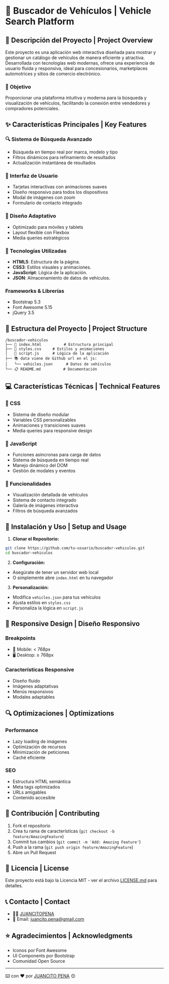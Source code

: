 
# 🚗 Buscador de Vehículos | Vehicle Search Platform

## 📝 Descripción del Proyecto | Project Overview

Este proyecto es una aplicación web interactiva diseñada para mostrar y gestionar un catálogo de vehículos de manera eficiente y atractiva. Desarrollada con tecnologías web modernas, ofrece una experiencia de usuario fluida y responsiva, ideal para concesionarios, marketplaces automotrices y sitios de comercio electrónico.

### 🎯 Objetivo
Proporcionar una plataforma intuitiva y moderna para la búsqueda y visualización de vehículos, facilitando la conexión entre vendedores y compradores potenciales.

## ✨ Características Principales | Key Features

### 🔍 Sistema de Búsqueda Avanzado
- Búsqueda en tiempo real por marca, modelo y tipo
- Filtros dinámicos para refinamiento de resultados
- Actualización instantánea de resultados

### 🎨 Interfaz de Usuario
- Tarjetas interactivas con animaciones suaves
- Diseño responsivo para todos los dispositivos
- Modal de imágenes con zoom
- Formulario de contacto integrado

### 📱 Diseño Adaptativo
- Optimizado para móviles y tablets
- Layout flexible con Flexbox
- Media queries estratégicos

### 🚀 Tecnologías Utilizadas

- **HTML5**: Estructura de la página.
- **CSS3**: Estilos visuales y animaciones.
- **JavaScript**: Lógica de la aplicación.
- **JSON**: Almacenamiento de datos de vehículos.

### Frameworks & Librerías
- Bootstrap 5.3
- Font Awesome 5.15
- jQuery 3.5

## 📂 Estructura del Proyecto | Project Structure
```
/buscador-vehiculos
├── 📄 index.html          # Estructura principal
├── 🎨 styles.css     # Estilos y animaciones
│   📜 script.js      # Lógica de la aplicación
├── 📚 data viene de Github url en el js:
│   └── vehicles.json      # Datos de vehículos
└── 📋 README.md          # Documentación
```

## 💻 Características Técnicas | Technical Features

### 🎨 CSS
- Sistema de diseño modular
- Variables CSS personalizables
- Animaciones y transiciones suaves
- Media queries para responsive design

### 📜 JavaScript
- Funciones asíncronas para carga de datos
- Sistema de búsqueda en tiempo real
- Manejo dinámico del DOM
- Gestión de modales y eventos

### 🔧 Funcionalidades
- Visualización detallada de vehículos
- Sistema de contacto integrado
- Galería de imágenes interactiva
- Filtros de búsqueda avanzados

## 🚀 Instalación y Uso | Setup and Usage

1. **Clonar el Repositorio:**
```bash
git clone https://github.com/tu-usuario/buscador-vehiculos.git
cd buscador-vehiculos
```

2. **Configuración:**
- Asegúrate de tener un servidor web local
- O simplemente abre `index.html` en tu navegador

3. **Personalización:**
- Modifica `vehicles.json` para tus vehículos
- Ajusta estilos en `styles.css`
- Personaliza la lógica en `script.js`

## 📱 Responsive Design | Diseño Responsivo

### Breakpoints
- 📱 Mobile: < 768px
- 🖥️ Desktop: ≥ 768px

### Características Responsive
- Diseño fluido
- Imágenes adaptativas
- Menús responsivos
- Modales adaptables

## 🔍 Optimizaciones | Optimizations

### Performance
- Lazy loading de imágenes
- Optimización de recursos
- Minimización de peticiones
- Caché eficiente

### SEO
- Estructura HTML semántica
- Meta tags optimizados
- URLs amigables
- Contenido accesible

## 🤝 Contribución | Contributing

1. Fork el repositorio
2. Crea tu rama de características (`git checkout -b feature/AmazingFeature`)
3. Commit tus cambios (`git commit -m 'Add: Amazing Feature'`)
4. Push a la rama (`git push origin feature/AmazingFeature`)
5. Abre un Pull Request

## 📄 Licencia | License

Este proyecto está bajo la Licencia MIT - ver el archivo [LICENSE.md](LICENSE.md) para detalles.

## 📞 Contacto | Contact

- 👨‍💻 [JUANCITOPENA](https://github.com/JUANCITOPENA)
- 📧 Email: juancito.pena@gmail.com


## ⭐ Agradecimientos | Acknowledgments

- Iconos por Font Awesome
- UI Components por Bootstrap
- Comunidad Open Source

---
⌨️ con ❤️ por [JUANCITO PENA](https://github.com/JUANCITOPENA) 😊

